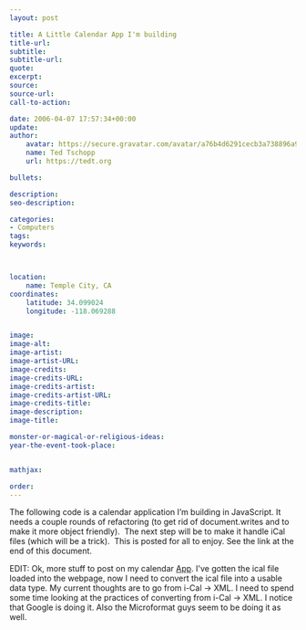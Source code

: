 ```yaml
---
layout: post

title: A Little Calendar App I'm building
title-url:
subtitle:
subtitle-url:
quote:
excerpt:
source:
source-url:
call-to-action:

date: 2006-04-07 17:57:34+00:00
update:
author:
    avatar: https://secure.gravatar.com/avatar/a76b4d6291cecb3a738896a971bfb903?s=512&d=mp&r=g
    name: Ted Tschopp
    url: https://tedt.org

bullets:

description:
seo-description:

categories:
- Computers
tags:
keywords:



location:
    name: Temple City, CA
coordinates:
    latitude: 34.099024
    longitude: -118.069288


image:
image-alt:
image-artist:
image-artist-URL:
image-credits:
image-credits-URL:
image-credits-artist:
image-credits-artist-URL:
image-credits-title:
image-description:
image-title:

monster-or-magical-or-religious-ideas:
year-the-event-took-place:


mathjax:

order:
---
```

The following code is a calendar application I’m building in JavaScript. It needs a couple rounds of refactoring (to get rid of document.writes and to make it more object friendly).  The next step will be to make it handle iCal files (which will be a trick).  This is posted for all to enjoy. See the link at the end of this document.

<script src="https://gist.github.com/TedTschopp/b4000bbf3e6215d1a8c437a3f6658d73.js"></script>

EDIT: Ok, more stuff to post on my calendar [App](https://tedt.org/2006/04/07/a_little_calend/). I've gotten the ical file loaded into the webpage, now I need to convert the ical file into a usable data type. My current thoughts are to go from i-Cal -> XML. I need to spend some time looking at the practices of converting from i-Cal -> XML. I notice that Google is doing it. Also the Microformat guys seem to be doing it as well.
